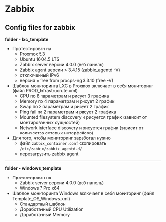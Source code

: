 # Zabbix
Config files for zabbix
---
**folder - lxc_template**
- Протестирован на 
    - Proxmox 5.3
    - Ubuntu 16.04.5 LTS 
    - Zabbix server версии 4.0.0 (веб панель)
    - Zabbix agent версии > 3.4.15 (zabbix_agentd -V)
    - отключенный IPv6
    - версия = free from procps-ng 3.3.10 (free -V)
- Шаблон мониторинга LXC в Proxmox включает в себя мониторинг (файл PROD_Infrastrucrute.xml)
    - CPU по 8 параметрам и рисует 3 графика
    - Memory по 4 параметрам и рисует 2 график
    - Swap по 3 параметрам и рисует 2 график
    - Ping fail по 2 параметрам и рисует 2 графика
    - Mounted filesystem discovery и рисуется график (зависит от монтированных сущностей)
    - Network interface discovery и рисуется график (зависит от количества сетевых интерфейсов)
- Для того, чтобы мониторинг заработал нужно 
    - файл `zabbix_container.conf` скопировать `/etc/zabbix/zabbix_agentd.d/`
    - перезагрузить zabbix agent 
---
**folder - windows_template**
- Протестирован на 
    - Zabbix server версии 4.0.0 (веб панель)
    - Windows 7 Pro x64
- Шаблон мониторинга Windows включает в себя мониторинг (файл Template_OS_Windows.xml)
    - Стандартный шаблон
    - Доработанный CPU Utilization 
    - Доработанный Memory 